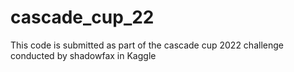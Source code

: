 # cascade_cup_22
This code is submitted as part of the cascade cup 2022 challenge conducted by shadowfax in Kaggle
